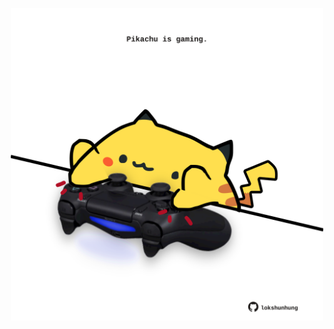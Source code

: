 <!-- built at 05/01/2023, 10:01:02 UTC -->
<p align="center">
  <img width="500" height="500" src="./ReadmeImage.svg">
</p>
